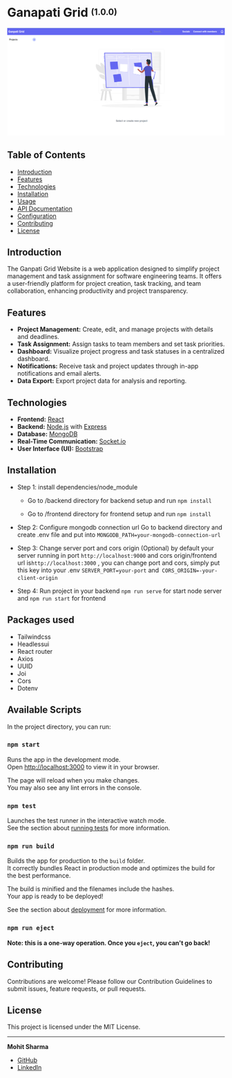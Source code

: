 # Ganapati Grid <sup><sub>(1.0.0)</sub></sup>

![Ganpati Grid](GanpatiGrid.png)

## Table of Contents
- [Introduction](#introduction)
- [Features](#features)
- [Technologies](#technologies)
- [Installation](#installation)
- [Usage](#usage)
- [API Documentation](#api-documentation)
- [Configuration](#configuration)
- [Contributing](#contributing)
- [License](#license)

## Introduction
The Ganpati Grid Website is a web application designed to simplify project management and task assignment for software engineering teams. It offers a user-friendly platform for project creation, task tracking, and team collaboration, enhancing productivity and project transparency.

## Features
- **Project Management:** Create, edit, and manage projects with details and deadlines.
- **Task Assignment:** Assign tasks to team members and set task priorities.
- **Dashboard:** Visualize project progress and task statuses in a centralized dashboard.
- **Notifications:** Receive task and project updates through in-app notifications and email alerts.
- **Data Export:** Export project data for analysis and reporting.

## Technologies
- **Frontend:** [React](https://reactjs.org)
- **Backend:** [Node.js](https://nodejs.org) with [Express](https://expressjs.com)
- **Database:** [MongoDB](https://www.mongodb.com)
- **Real-Time Communication:** [Socket.io](https://socket.io)
- **User Interface (UI):** [Bootstrap](https://getbootstrap.com)

## Installation

- Step 1: install dependencies/node_module
  - Go to /backend directory for backend setup and run `npm install`

  - Go to /frontend directory for frontend setup and run `npm install`

- Step 2: Configure mongodb connection url
Go to backend directory and create .env file 
and put into `MONGODB_PATH=your-mongodb-connection-url`

- Step 3:  Change server port and cors origin (Optional)
by default your server running in port `http://localhost:9000` and cors origin/frontend url is`http://localhost:3000` , you can change port and cors, simply put this key into your .env
`SERVER_PORT=your-port` and` CORS_ORIGIN=-your-client-origin`

- Step 4: Run project
in your backend `npm run serve` for start node server and `npm run start` for frontend

## Packages used
- Tailwindcss
- Headlessui
- React router
- Axios
- UUID
- Joi
- Cors
- Dotenv

## Available Scripts

In the project directory, you can run:

### `npm start`

Runs the app in the development mode.\
Open [http://localhost:3000](http://localhost:3000) to view it in your browser.

The page will reload when you make changes.\
You may also see any lint errors in the console.

### `npm test`

Launches the test runner in the interactive watch mode.\
See the section about [running tests](https://facebook.github.io/create-react-app/docs/running-tests) for more information.

### `npm run build`

Builds the app for production to the `build` folder.\
It correctly bundles React in production mode and optimizes the build for the best performance.

The build is minified and the filenames include the hashes.\
Your app is ready to be deployed!

See the section about [deployment](https://facebook.github.io/create-react-app/docs/deployment) for more information.

### `npm run eject`

**Note: this is a one-way operation. Once you `eject`, you can't go back!**

## Contributing
Contributions are welcome! Please follow our Contribution Guidelines to submit issues, feature requests, or pull requests.

## License
This project is licensed under the MIT License.

---

**Mohit Sharma**
- [GitHub](https://github.com/your-username)
- [LinkedIn](https://www.linkedin.com/in/your-username)